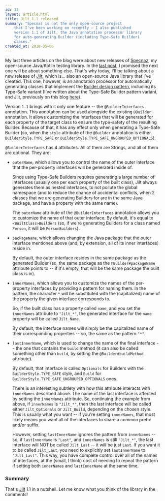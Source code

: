 ```yaml
---
id: 33
layout: article.html
title: Jilt 1.1 released
summary: "Specnaz is not the only open-source project
	that I've been working on recently – I also published
	version 1.1 of Jilt, the Java annotation processor library
	for auto-generating Builder (including Type-Safe Builder)
	clases."
created_at: 2018-05-06
---
```


My last three articles on the blog were about new releases of [Specnaz](https://github.com/skinny85/specnaz), my open-source Java/Kotlin testing library. In the [last post](/specnaz-1_3-released), I promised the next one will be about something else. That's why today, I'll be talking about a new release of [Jilt](https://github.com/skinny85/jilt), which is... also an open-source Java library that I've created. This one, however, is an annotation processor for automatically generating classes that implement the [Builder design pattern](https://en.wikipedia.org/wiki/Builder_pattern#Java), including its Type-Safe variant (I've written about the Type-Safe Builder pattern variant, and Jilt, previously on this blog [here](/type-safe-builder-pattern-in-java-and-the-jilt-library)).

Version `1.1` brings with it only one feature -- the `@BuilderInterfaces` annotation. This annotation can be used alongside the existing `@Builder` annotation. It allows customizing the interfaces that will be generated for each property of the target class to ensure the type-safety of the resulting Builder. Because of that, it has any effect only when generating a Type-Safe Builder (so, when the `style` attribute of the `@Builder` annotation is either `BuilderStyle.TYPE_SAFE` or `BuilderStyle.TYPE_SAFE_UNGROUPED_OPTIONALS`).

`@BuilderInterfaces` has 4 attributes. All of them are Strings, and all of them are optional. They are:

*   `outerName`, which allows you to control the name of the outer interface that the per-property interfaces will be generated inside of.
    
    Since using Type-Safe Builders requires generating a large number of interfaces (usually one per each property of the built class), Jilt always generates them as nested interfaces, to not pollute the global namespace (and to reduce the chance of accidental conflicts, when 2 classes that we are generating Builders for are in the same Java package, and have a property with the same name).
    
    The `outerName` attribute of the `@BuilderInterfaces` annotation allows you to customize the name of that outer interface. By default, it's equal to `<BuiltClass>Builders` (so, if we're generating Builders for a class named `Person`, it will be `PersonBuilders`).
    
*   `packageName`, which allows changing the Java package that the outer interface mentioned above (and, by extension, all of its inner interfaces) reside in.
    
    By default, the outer interface resides in the same package as the generated Builder (so, the same package as the `@Builder#packageName` attribute points to -- if it's empty, that will be the same package the built class is in).
    
*   `innerNames`, which allows you to customize the names of the per-property interfaces by providing a pattern for naming them. In the pattern, the character `*` will be substituted with the (capitalized) name of the property the given interface corresponds to.
    
    So, if the built class has a property called `name`, and you set the `innerNames` attribute to `"Jilt_*"`, the generated interface for the `name` property will be called `Jilt_Name`.
    
    By default, the interface names will simply be the capitalized name of their corresponding properties -- so, the same as the pattern `"*"`.
    
*   `lastInnerName`, which is used to change the name of the final interface -- the one that contains the `build` method (it can also be called something other than `build`, by setting the `@Builder#buildMethod` attribute).
    
    By default, that interface is called `Optionals` for Builders with the `BuilderStyle.TYPE_SAFE` style, and `Build` for `BuilderStyle.TYPE_SAFE_UNGROUPED_OPTIONALS` ones.
    
    There is an interesting subtlety with how this attribute interacts with `innerNames` described above. The name of the last interface is affected by setting the `innerNames` attribute. So, continuing the example from above, if `innerNames` is `"Jilt_*"`, then the last interface will be called either `Jilt_Optionals` or `Jilt_Build`, depending on the chosen style. This is usually what you want -- if you're setting `innerNames`, that most likely means you want all of the interfaces to share a common prefix and/or suffix.
    
    However, setting `lastInnerName` ignores the pattern from `innerNames` -- so, if `lastInnerName` is `"Last"`, and `innerNames` is still `"Jilt_*"`, the last interface will NOT be called `Jilt_Last` -- it will be just `Last`. If you want it to be called `Jilt_Last`, you need to explicitly set `lastInnerName` to `"Jilt_Last"`. This way, you have complete control over all of the names of interfaces, at the (small, I think) cost of needing to repeat the pattern if setting both `innerNames` and `lastInnerName` at the same time.

### Summary

That's [Jilt](https://github.com/skinny85/jilt) 1.1 in a nutshell. Let me know what you think of the library in the comments!

